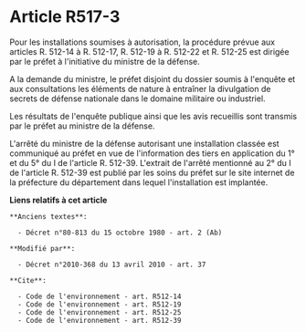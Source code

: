 # Article R517-3

Pour les installations soumises à autorisation, la procédure prévue aux articles R. 512-14 à R. 512-17, R. 512-19 à R. 512-22
et R. 512-25 est dirigée par le préfet à l'initiative du ministre de la défense.

A la demande du ministre, le préfet disjoint du dossier soumis à l'enquête et aux consultations les éléments de nature à
entraîner la divulgation de secrets de défense nationale dans le domaine militaire ou industriel. 

Les résultats de l'enquête publique ainsi que les avis recueillis sont transmis par le préfet au ministre de la défense.

L'arrêté du ministre de la défense autorisant une installation classée est communiqué au préfet en vue de l'information des
tiers en application du 1° et du 5° du I de l'article R. 512-39. L'extrait de l'arrêté mentionné au 2° du I de l'article R.
512-39 est publié par les soins du préfet sur le site internet de la préfecture du département dans lequel l'installation est
implantée.

**Liens relatifs à cet article**

	**Anciens textes**:

	  - Décret n°80-813 du 15 octobre 1980 - art. 2 (Ab)

	**Modifié par**:

	  - Décret n°2010-368 du 13 avril 2010 - art. 37

	**Cite**:

	  - Code de l'environnement - art. R512-14
	  - Code de l'environnement - art. R512-19
	  - Code de l'environnement - art. R512-25
	  - Code de l'environnement - art. R512-39
